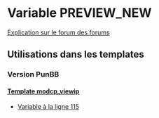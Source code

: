 # Variable PREVIEW_NEW
[Explication sur le forum des forums](http://forum.forumactif.com/t294113-listing-des-variables#PREVIEW_NEW)

## Utilisations dans les templates

### Version PunBB

#### [Template modcp_viewip](punbb/modcp_viewip.md)
* [Variable à la ligne 115](../punbb/modcp_viewip.tpl#L115)